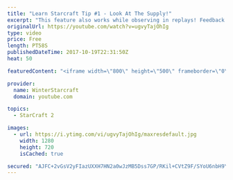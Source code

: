 ```yaml
---
title: "Learn Starcraft Tip #1 - Look At The Supply!"
excerpt: "This feature also works while observing in replays! Feedback and tip suggestions are appreciated :)"
originalUrl: https://youtube.com/watch?v=ugvyTajOhIg
type: video
price: Free
length: PT58S
publishedDateTime: 2017-10-19T22:31:50Z
heat: 50

featuredContent: "<iframe width=\"800\" height=\"500\" frameborder=\"0\" src=\"https://www.youtube.com/embed/ugvyTajOhIg\" allow=\"accelerometer; autoplay; encrypted-media; gyroscope; picture-in-picture\" allowfullscreen></iframe>"

provider:
  name: WinterStarcraft
  domain: youtube.com

topics:
  - StarCraft 2

images:
  - url: https://i.ytimg.com/vi/ugvyTajOhIg/maxresdefault.jpg
    width: 1280
    height: 720
    isCached: true

secured: "AJFC+2vGsV2yFIazUXXH7HN2a0wJzMB5Dss7GP/RKil+CVtZ9F/SYoU6nbH9YA8ymUeeIkyhCoTtcag9nU0AOUR+at71sQHH/FFk0ucK+R3x0u4f92Uddns/j+pGjjPofEmGVpi2TVxkOnBEItTuaq4rrnuuk4ue8HF+CoLuGEaJY4BAz/yx6+X6tgZmoE0L9yLBxgMmXy+MhyA24W27dVl+ZcS5eN/gNZczL5timc5f0VEMeWanoOS8GW1iHWFyBeztuT8wj3nYucHlRyRVtc6gJ787+byKWR0yM37zCldor9wgKsGA0A6ctkKjpjyqAARFGGzMrkSzLa+43EkIlfzP6DhYx6mhnAZq5Ddq287TirrkP24vXO1p0ZUw0+rJqVIL90X2EsRKr/dk40YRN0q8TkAgVRJRyohAR8C+3xQ=;HDtaaoTubAWOsbYno0iLWQ=="
---
```


